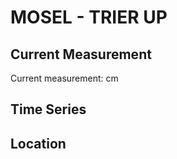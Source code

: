 # MOSEL - TRIER UP

## Current Measurement

Current measurement: <Value topic="rivers/pegel-online/MOSEL/TRIER UP/measurementValue"/> cm

## Time Series

<TimeSeries topic="rivers/pegel-online/MOSEL/TRIER UP/measurementValue" period="week" />

## Location

<WorldMap>
  <Marker lat="49.73218947407098" lon="6.626853440931648" labelTopic="rivers/pegel-online/MOSEL/TRIER UP" />
</WorldMap>
